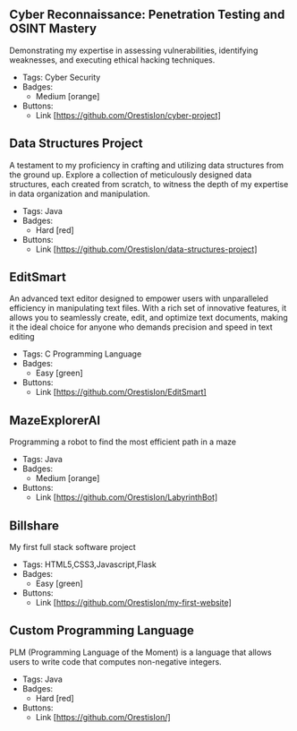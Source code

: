 ## Cyber Reconnaissance: Penetration Testing and OSINT Mastery
Demonstrating my expertise in assessing vulnerabilities, identifying weaknesses, and executing ethical hacking techniques.
- Tags: Cyber Security
- Badges:
  - Medium [orange]
- Buttons:
  - Link [https://github.com/OrestisIon/cyber-project]

## Data Structures Project
A testament to my proficiency in crafting and utilizing data structures from the ground up. Explore a collection of meticulously designed data structures, each created from scratch, to witness the depth of my expertise in data organization and manipulation.
- Tags: Java
- Badges:
  - Hard [red]
- Buttons:
  - Link [https://github.com/OrestisIon/data-structures-project]

## EditSmart
An advanced text editor designed to empower users with unparalleled efficiency in manipulating text files. With a rich set of innovative features, it allows you to seamlessly create, edit, and optimize text documents, making it the ideal choice for anyone who demands precision and speed in text editing
- Tags: C Programming Language
- Badges:
  - Easy [green]
- Buttons:
  - Link [https://github.com/OrestisIon/EditSmart]

## MazeExplorerAI
Programming a robot to find the most efficient path in a maze
- Tags: Java
- Badges:
  - Medium [orange]
- Buttons:
  - Link [https://github.com/OrestisIon/LabyrinthBot]



## Billshare
My first full stack software project
- Tags: HTML5,CSS3,Javascript,Flask
- Badges:
  - Easy [green]
- Buttons:
  - Link [https://github.com/OrestisIon/my-first-website]



## Custom Programming Language  
PLM (Programming Language of the Moment) is a language that allows users to write code that computes non-negative integers.
- Tags: Java
- Badges:
  - Hard [red]
- Buttons:
  - Link [https://github.com/OrestisIon/]